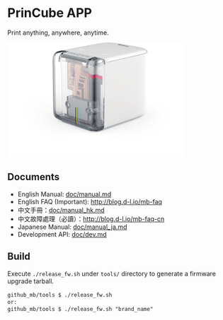 PrinCube APP
======
Print anything, anywhere, anytime.

<img src="doc/princube.png" width="400px">  

## Documents
 - English Manual: <a href="doc/manual.md">doc/manual.md</a>
 - English FAQ (Important): <a href="http://blog.d-l.io/mb-faq">http://blog.d-l.io/mb-faq</a>
 - 中文手冊：<a href="doc/manual_hk.md">doc/manual_hk.md</a>
 - 中文故障處理（必讀）：<a href="http://blog.d-l.io/mb-faq-cn">http://blog.d-l.io/mb-faq-cn</a>
 - Japanese Manual: <a href="doc/manual_ja.md">doc/manual_ja.md</a>
 - Development API: <a href="doc/dev.md">doc/dev.md</a>

## Build
Execute `./release_fw.sh` under `tools/` directory to generate a firmware upgrade tarball.

```
github_mb/tools $ ./release_fw.sh
or:
github_mb/tools $ ./release_fw.sh "brand_name"
```

